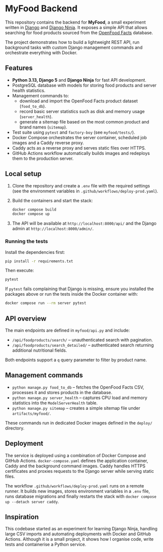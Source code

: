 # MyFood Backend

This repository contains the backend for **MyFood**, a small experiment written in [Django](https://www.djangoproject.com/) and [Django Ninja](https://django-ninja.rest-framework.com/). It exposes a simple API that allows searching for food products sourced from the [OpenFood Facts](https://world.openfoodfacts.org/) database.

The project demonstrates how to build a lightweight REST API, run background tasks with custom Django management commands and orchestrate everything with Docker.

## Features

- **Python 3.13, Django 5** and **Django Ninja** for fast API development.
- PostgreSQL database with models for storing food products and server health statistics.
- Management commands to:
  - download and import the OpenFood Facts product dataset (`food_to_db`).
  - record basic server statistics such as disk and memory usage (`server_health`).
  - generate a sitemap file based on the most common product and brand names (`sitemap`).
- Test suite using `pytest` and `factory-boy` (see `myfood/tests/`).
- Docker Compose orchestrates the server container, scheduled job images and a Caddy reverse proxy.
- Caddy acts as a reverse proxy and serves static files over HTTPS.
- GitHub Actions workflow automatically builds images and redeploys them to the production server.

## Local setup

1. Clone the repository and create a `.env` file with the required settings (see the environment variables in `.github/workflows/deploy-prod.yaml`).
2. Build the containers and start the stack:

   ```bash
   docker compose build
   docker compose up
   ```

3. The API will be available at `http://localhost:8000/api/` and the Django admin at `http://localhost:8000/admin/`.

### Running the tests

Install the dependencies first:

```bash
pip install -r requirements.txt
```

Then execute:

```bash
pytest
```

If `pytest` fails complaining that Django is missing, ensure you installed the packages above or run the tests inside the Docker container with:

```bash
docker compose run --rm server pytest
```

## API overview

The main endpoints are defined in `myfood/api.py` and include:

- `/api/foodproducts/search/` – unauthenticated search with pagination.
- `/api/foodproducts/search_detailed/` – authenticated search returning additional nutritional fields.

Both endpoints support a `q` query parameter to filter by product name.

## Management commands

- `python manage.py food_to_db` – fetches the OpenFood Facts CSV, processes it and stores products in the database.
- `python manage.py server_health` – captures CPU load and memory statistics into the `ModelServerHealth` table.
- `python manage.py sitemap` – creates a simple sitemap file under `artifacts/myfood/`.

These commands run in dedicated Docker images defined in the `deploy/` directory.

## Deployment

The service is deployed using a combination of Docker Compose and GitHub Actions.
`docker-compose.yaml` defines the application container, Caddy and the background command images. Caddy handles HTTPS certificates and proxies requests to the Django server while serving static files.

The workflow `.github/workflows/deploy-prod.yaml` runs on a remote runner. It builds new images, stores environment variables in a `.env` file, runs database migrations and finally restarts the stack with `docker compose up --detach server caddy`.

## Inspiration

This codebase started as an experiment for learning Django Ninja, handling large CSV imports and automating deployments with Docker and GitHub Actions. Although it is a small project, it shows how I organise code, write tests and containerise a Python service.

